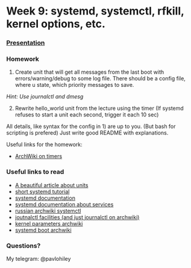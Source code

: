 # Week 9: systemd, systemctl, rfkill, kernel options, etc.

### [**Presentation**](https://docs.google.com/presentation/d/e/2PACX-1vSwRYb0LULiq0EGpJ1adne2e4W9_QAgsNcM1R825YCBey9WprUD_rWw9lmQuCYcVD7RZJcQRxVujCRJ/pub?start=false&loop=false&delayms=3000)

### Homework
1) Create unit that will get all messages from the last boot with errors/warning/debug to some log file. There should be a config file, where u state, which priority messages to save.

*Hint: Use journalctl and dmesg*

2) Rewrite hello_world unit from the lecture using the timer (If systemd refuses to start a unit each second, trigger it each 10 sec)

All details, like syntax for the config in 1) are up to you. (But bash for scripting is prefered)  Just write good README with explanations.

Useful links for the homework:

- [ArchWiki on timers](https://wiki.archlinux.org/index.php/Systemd/Timers)

### Useful links to read
- [A beautiful article about units](https://www.digitalocean.com/community/tutorials/understanding-systemd-units-and-unit-files)
- [short systemd tutorial](https://www.enricozini.org/blog/2017/debian/systemd-01-intro/)
- [systemd documentation](https://www.freedesktop.org/software/systemd/man/)
- [systemd documentation about services](https://www.freedesktop.org/software/systemd/man/systemd.service.html#)
- [russian archwiki systemctl](https://wiki.archlinux.org/index.php/Systemd_(%D0%A0%D1%83%D1%81%D1%81%D0%BA%D0%B8%D0%B9)#%D0%9E%D1%81%D0%BD%D0%BE%D0%B2%D1%8B_%D0%B8%D1%81%D0%BF%D0%BE%D0%BB%D1%8C%D0%B7%D0%BE%D0%B2%D0%B0%D0%BD%D0%B8%D1%8F_systemctl)
- [joutnalctl facilities (and just journalctl on archwiki)](https://wiki.archlinux.org/index.php/Systemd/Journal#Facility)
- [kernel parameters archwiki](https://wiki.archlinux.org/index.php/kernel_parameters)
- [systemd boot archwiki](https://wiki.archlinux.org/index.php/systemd-boot)

### Questions?
My telegram: @pavlohiley
